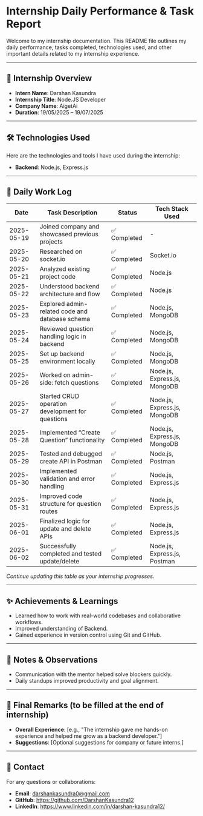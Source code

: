 # Internship Daily Performance & Task Report

Welcome to my internship documentation. This README file outlines my daily performance, tasks completed, technologies used, and other important details related to my internship experience.

---

## 📍 Internship Overview

- **Intern Name**: Darshan Kasundra
- **Internship Title**: Node.JS Developer
- **Company Name**: AigetAi
- **Duration**: 19/05/2025 – 19/07/2025



---

## 🛠️ Technologies Used

Here are the technologies and tools I have used during the internship:

- **Backend**: Node.js, Express.js


---

## 📅 Daily Work Log

Date        | Task Description                                 | Status        | Tech Stack Used
------------|--------------------------------------------------|---------------|------------------
2025-05-19  | Joined company and showcased previous projects   | ✅ Completed  | -
2025-05-20  | Researched on socket.io                         | ✅ Completed  | Socket.io
2025-05-21  | Analyzed existing project code                   | ✅ Completed  | Node.js
2025-05-22  | Understood backend architecture and flow         | ✅ Completed  | Node.js
2025-05-23  | Explored admin-related code and database schema  | ✅ Completed  | Node.js, MongoDB
2025-05-24  | Reviewed question handling logic in backend      | ✅ Completed  | Node.js, MongoDB
2025-05-25  | Set up backend environment locally               | ✅ Completed  | Node.js, MongoDB
2025-05-26  | Worked on admin-side: fetch questions            | ✅ Completed  | Node.js, Express.js, MongoDB
2025-05-27  | Started CRUD operation development for questions | ✅ Completed  | Node.js, Express.js, MongoDB
2025-05-28  | Implemented “Create Question” functionality      | ✅ Completed  | Node.js, Express.js, MongoDB
2025-05-29  | Tested and debugged create API in Postman        | ✅ Completed  | Node.js, Postman
2025-05-30  | Implemented validation and error handling        | ✅ Completed  | Node.js, Express.js
2025-05-31  | Improved code structure for question routes      | ✅ Completed  | Node.js, Express.js
2025-06-01  | Finalized logic for update and delete APIs       | ✅ Completed  | Node.js, Express.js
2025-06-02  | Successfully completed and tested update/delete  | ✅ Completed  | Node.js, Express.js, Postman

*Continue updating this table as your internship progresses.*

---

## ✨ Achievements & Learnings

- Learned how to work with real-world codebases and collaborative workflows.
- Improved understanding of Backend.
- Gained experience in version control using Git and GitHub.


---

## 📝 Notes & Observations

- Communication with the mentor helped solve blockers quickly.
- Daily standups improved productivity and goal alignment.

---

## 📢 Final Remarks (to be filled at the end of internship)

- **Overall Experience**: [e.g., "The internship gave me hands-on experience and helped me grow as a backend developer."]
- **Suggestions**: [Optional suggestions for company or future interns.]

---

## 📌 Contact

For any questions or collaborations:

- **Email**: darshankasundra0@gmail.com
- **GitHub**: https://github.com/DarshanKasundra12
- **LinkedIn**: https://www.linkedin.com/in/darshan-kasundra12/

